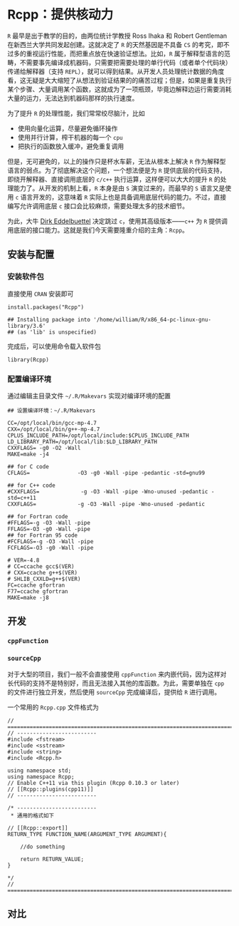 Rcpp：提供核动力
================

`R` 最早是出于教学的目的，由两位统计学教授 Ross Ihaka 和 Robert
Gentleman 在新西兰大学共同发起创建。这就决定了 `R` 的天然基因是不具备
`CS` 的考究，即不过多的重视运行性能，而把重点放在快速验证想法。比如，`R`
属于解释型语言的范畴，不需要事先编译成机器码，只需要把需要处理的单行代码（或者单个代码块）传递给解释器（支持
`REPL`），就可以得到结果。从开发人员处理统计数据的角度看，这无疑是大大缩短了从想法到验证结果的的痛苦过程；但是，如果是重复执行某个步骤、大量调用某个函数，这就成为了一项瓶颈，毕竟边解释边运行需要消耗大量的运力，无法达到机器码那样的执行速度。

为了提升 `R` 的处理性能，我们常常绞尽脑汁，比如

-   使用向量化运算，尽量避免循环操作
-   使用并行计算，榨干机器的每一个 `cpu`
-   把执行的函数放入缓冲，避免重复调用

但是，无可避免的，以上的操作只是杯水车薪，无法从根本上解决 `R`
作为解释型语言的弱点。为了彻底解决这个问题，一个想法便是为 `R`
提供底层的代码支持，即绕开解释器、直接调用底层的 `c/c++`
执行运算，这样便可以大大的提升 `R` 的处理能力了。从开发的机制上看，`R`
本身是由 `S` 演变过来的，而最早的 `S` 语言又是使用 `c`
语言开发的，这意味着 `R`
实际上也是具备调用底层代码的能力。不过，直接编写允许调用底层 `c`
接口会比较麻烦，需要处理太多的技术细节。

为此，大牛 [Dirk Eddelbuettel](http://dirk.eddelbuettel.com/) 决定跳过
`c`，使用其高级版本——`c++` 为 `R`
提供调用底层的接口能力。这就是我们今天需要隆重介绍的主角：`Rcpp`。

<!--  -->
安装与配置
----------

### 安装软件包

直接使用 `CRAN` 安装即可

    install.packages("Rcpp")

    ## Installing package into '/home/william/R/x86_64-pc-linux-gnu-library/3.6'
    ## (as 'lib' is unspecified)

完成后，可以使用命令载入软件包

    library(Rcpp)

### 配置编译环境

通过编辑主目录文件 `~/.R/Makevars` 实现对编译环境的配置

    ## 设置编译环境：~/.R/Makevars

    CC=/opt/local/bin/gcc-mp-4.7
    CXX=/opt/local/bin/g++-mp-4.7
    CPLUS_INCLUDE_PATH=/opt/local/include:$CPLUS_INCLUDE_PATH
    LD_LIBRARY_PATH=/opt/local/lib:$LD_LIBRARY_PATH
    CXXFLAGS= -g0 -O2 -Wall
    MAKE=make -j4 

    ## for C code
    CFLAGS=               -O3 -g0 -Wall -pipe -pedantic -std=gnu99 

    ## for C++ code
    #CXXFLAGS=             -g -O3 -Wall -pipe -Wno-unused -pedantic -std=c++11
    CXXFLAGS=             -g -O3 -Wall -pipe -Wno-unused -pedantic 

    ## for Fortran code
    #FFLAGS=-g -O3 -Wall -pipe
    FFLAGS=-O3 -g0 -Wall -pipe
    ## for Fortran 95 code
    #FCFLAGS=-g -O3 -Wall -pipe
    FCFLAGS=-O3 -g0 -Wall -pipe

    # VER=-4.8
    # CC=ccache gcc$(VER)
    # CXX=ccache g++$(VER)
    # SHLIB_CXXLD=g++$(VER)
    FC=ccache gfortran
    F77=ccache gfortran
    MAKE=make -j8

开发
----

### `cppFunction`

### `sourceCpp`

对于大型的项目，我们一般不会直接使用 `cppFunction`
来内嵌代码，因为这样对长代码的支持不是特别好，而且无法接入其他的库函数。为此，需要单独在
`cpp` 的文件进行独立开发，然后使用 `sourceCpp` 完成编译后，提供给 `R`
进行调用。

一个常用的 `Rcpp.cpp` 文件格式为

    // =============================================================================
    // -------------------------
    #include <fstream>
    #include <sstream>
    #include <string>
    #include <Rcpp.h>

    using namespace std;
    using namespace Rcpp;
    // Enable C++11 via this plugin (Rcpp 0.10.3 or later)
    // [[Rcpp::plugins(cpp11)]]
    // -------------------------
     
    /* -------------------------
     * 通用的格式如下

    // [[Rcpp::export]]
    RETURN_TYPE FUNCTION_NAME(ARGUMENT_TYPE ARGUMENT){

        //do something

        return RETURN_VALUE;
    }

    */
    // =============================================================================

对比
----
